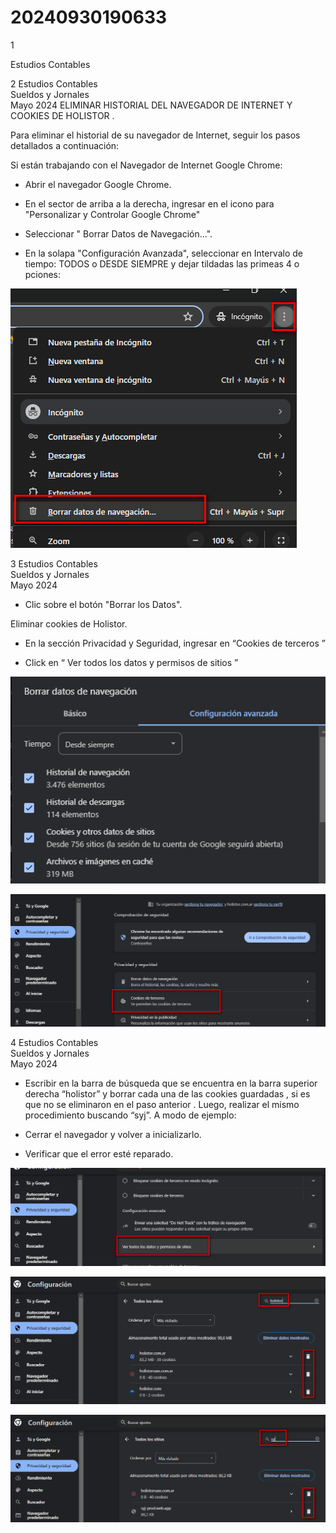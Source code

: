 # 20240930190633

 1 
 
  
Estudios Contables  


 
 
 
 2 Estudios Contables  
Sueldos y Jornales  
Mayo  2024 ELIMINAR HISTORIAL DEL NAVEGADOR DE INTERNET 
Y COOKIES DE HOLISTOR . 
 
Para eliminar el historial de su navegador de Internet, seguir los pasos 
detallados a continuación:  
 
Si están trabajando con el Navegador de Internet Google Chrome:  
 
- Abrir el navegador Google Chrome.  
 
- En el sector de arriba a la derecha, ingresar en el icono para 
"Personalizar y Controlar Google Chrome"  
 
- Seleccionar " Borrar Datos de Navegación…".  
 
 
 
- En la solapa "Configuración Avanzada", seleccionar en Intervalo de 
tiempo: TODOS o DESDE SIEMPRE y dejar tildadas las  primeas 4 o pciones:  


![Image 1 from page 1](images/image_1_1.png)

 
 
 
 3 Estudios Contables  
Sueldos y Jornales  
Mayo  2024  
 
- Clic sobre el botón "Borrar los Datos".  
 
Eliminar cookies de Holistor.  
 
- En la sección  Privacidad y Seguridad, ingresar en “Cookies de terceros ” 
 
 
 
- Click en “ Ver todos los datos y permisos de sitios ” 
 


![Image 1 from page 2](images/image_2_1.png)

![Image 2 from page 2](images/image_2_2.png)

 
 
 
 4 Estudios Contables  
Sueldos y Jornales  
Mayo  2024  
 
- Escribir en la barra de búsqueda que se encuentra en la barra superior 
derecha “holistor” y borrar cada una de las cookies guardadas , si es que 
no se eliminaron en el paso anterior . Luego, realizar el mismo 
procedimiento buscando “syj”. A modo de ejemplo:  
 
 
 
 
 
- Cerrar el navegador y volver a inicializarlo.  
 
- Verificar que el error esté reparado.  
 


![Image 1 from page 3](images/image_3_1.png)

![Image 2 from page 3](images/image_3_2.png)

![Image 3 from page 3](images/image_3_3.png)

